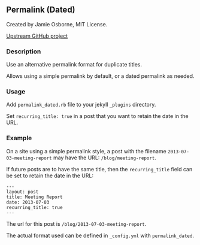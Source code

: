 ## Permalink (Dated)

Created by Jamie Osborne, MIT License.

[Upstream GitHub project](https://github.com/jmeosbn/permalink_dated)


### Description

Use an alternative permalink format for duplicate titles.

Allows using a simple permalink by default, or a dated permalink as needed.


### Usage

Add `permalink_dated.rb` file to your jekyll `_plugins` directory.

Set `recurring_title: true` in a post that you want to retain the date in the URL.


### Example

On a site using a simple permalink style, a post with the filename
`2013-07-03-meeting-report` may have the URL: `/blog/meeting-report`.

If future posts are to have the same title, then the `recurring_title` field can be set
to retain the date in the URL:

    ---
    layout: post
    title: Meeting Report
    date: 2013-07-03
    recurring_title: true
    ---

The url for this post is `/blog/2013-07-03-meeting-report`.

The actual format used can be defined in `_config.yml` with `permalink_dated`.

